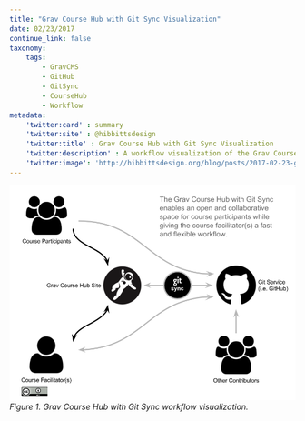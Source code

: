 ```yaml
---
title: "Grav Course Hub with Git Sync Visualization"
date: 02/23/2017
continue_link: false
taxonomy:
    tags:
        - GravCMS
        - GitHub
        - GitSync
        - CourseHub
        - Workflow
metadata:
    'twitter:card' : summary
    'twitter:site' : @hibbittsdesign
    'twitter:title' : Grav Course Hub with Git Sync Visualization
    'twitter:description' : A workflow visualization of the Grav Course Hub with Git Sync
    'twitter:image': 'http://hibbittsdesign.org/blog/posts/2017-02-23-grav-course-hub-with-git-sync-visualization/grav-course-hub-with-git-sync.png'
---
```


![Grav Course Hub with Git Sync Visualization](grav-course-hub-with-git-sync.png)  
_Figure 1. Grav Course Hub with Git Sync workflow visualization._
